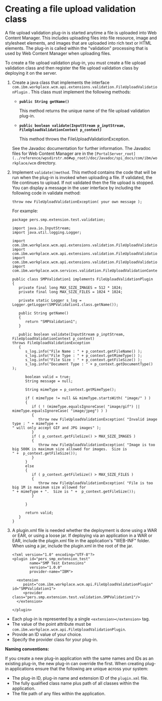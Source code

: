 # Creating a file upload validation class

A file upload validation plug-in is started anytime a file is uploaded into Web Content Manager. This includes uploading files into file resource, image and stylesheet elements, and images that are uploaded into rich text or HTML elements. The plug-in is called within the "validation" processing that is used by Web Content Manager when uploading files.

To create a file upload validation plug-in, you must create a file upload validation class and then register the file upload validation class by deploying it on the server.

1.  Create a java class that implements the interface `com.ibm.workplace.wcm.api.extensions.validation.FileUploadValidationPlugin` . This class must implement the following methods:

    -   **`public String getName()`**

        This method returns the unique name of the file upload validation plug-in.

    -   **`public boolean validate(InputStream p_inptStream, FileUploadValidationContext p_context)`**

        This method throws the FileUploadValidationException.

    See the Javadoc documentation for further information. The Javadoc files for Web Content Manager are in the `[PortalServer_root](../reference/wpsdirstr.md#wp_root)/doc/Javadoc/spi_docs/com/ibm/workplace/wcm` directory.

2.  Implement `validate()method`. This method contains the code that will be run when the plug-in is invoked when uploading a file. If validated, the file continues to upload. If not validated then the file upload is stopped. You can display a message in the user interface by including the following code in validate method:

    ```
    throw new FileUploadValidationException( your own message );
    ```

    For example:

    ```
    package pers.smp.extension.test.validation;
    
    import java.io.InputStream;
    import java.util.logging.Logger;
    
    import com.ibm.workplace.wcm.api.extensions.validation.FileUploadValidationContext;
    import com.ibm.workplace.wcm.api.extensions.validation.FileUploadValidationException;
    import com.ibm.workplace.wcm.api.extensions.validation.FileUploadValidationPlugin;
    import com.ibm.workplace.wcm.services.validation.FileUploadValidationContextImpl;
    
    public class SMPValidation1 implements FileUploadValidationPlugin
    {
       private final long MAX_SIZE_IMAGES = 512 * 1024;
       private final long MAX_SIZE_FILES = 1024 * 1024;
    
       private static Logger s_log = Logger.getLogger(SMPValidation1.class.getName());
       
       public String getName()
       {
          return "SMPValidation1";
       }
    
       public boolean validate(InputStream p_inptStream, FileUploadValidationContext p_context) 
    throws FileUploadValidationException
       {
          s_log.info("File Name : " + p_context.getFileName() );
          s_log.info("File Type : " + p_context.getMimeType() );
          s_log.info("File Size : " + p_context.getFileSize() );
          s_log.info("Document Type : " + p_context.getDocumentType() );
    
          boolean valid = true;
          String message = null;
          
          String mimeType = p_context.getMimeType();
          
          if ( mimeType != null && mimeType.startsWith( "image/" ) )
          {
             if ( ! (mimeType.equalsIgnoreCase( "image/gif") ||  mimeType.equalsIgnoreCase( "image/jpeg") ) )
             {
                throw new FileUploadValidationException( "Invalid image type : " + mimeType + 
    " will only accept GIF and JPG images" );
             }
             if ( p_context.getFileSize() > MAX_SIZE_IMAGES )
             {
                throw new FileUploadValidationException( "Image is too big 500K is maximum size allowed for images.  Size is 
    " +  p_context.getFileSize());
             }
          }
          else
          {
             if ( p_context.getFileSize() > MAX_SIZE_FILES )
             {
                throw new FileUploadValidationException( "File is too big 1M is maximum size allowed for 
    " + mimeType + ".  Size is " +  p_context.getFileSize());
             }
             
          }
          
          return valid;
       }
    }
    ```

3.  A plugin.xml file is needed whether the deployment is done using a WAR or EAR, or using a loose jar. If deploying via an application in a WAR or EAR, include the plugin.xml file in the application's "WEB-INF" folder. When using a jar, include the plugin.xml in the root of the jar.

    ```
    <?xml version="1.0" encoding="UTF-8"?>
    <plugin id="pers_smp_extension_test"
            name="SMP Test Extensions"
            version="1.0.0"
            provider-name="IBM">
            
      <extension
         point="com.ibm.workplace.wcm.api.FileUploadValidationPlugin" id="SMPValidation1">
         <provider class="pers.smp.extension.test.validation.SMPValidation1"/>
      </extension>
    
    </plugin>
    ```


-   Each plug-in is represented by a single `<extension></extension>` tag.
-   The value of the point attribute must be `com.ibm.workplace.wcm.api.FileUploadValidationPlugin`.
-   Provide an ID value of your choice.
-   Specify the provider class for your plug-in.

**Naming conventions:**

If you create a new plug-in application with the same names and IDs as an existing plug-in, the new plug-in can override the first. When creating plug-in applications ensure that the following are unique across your system:

-   The plug-in ID, plug-in name and extension ID of the `plugin.xml` file.
-   The fully qualified class name plus path of all classes within the application.
-   The file path of any files within the application.



